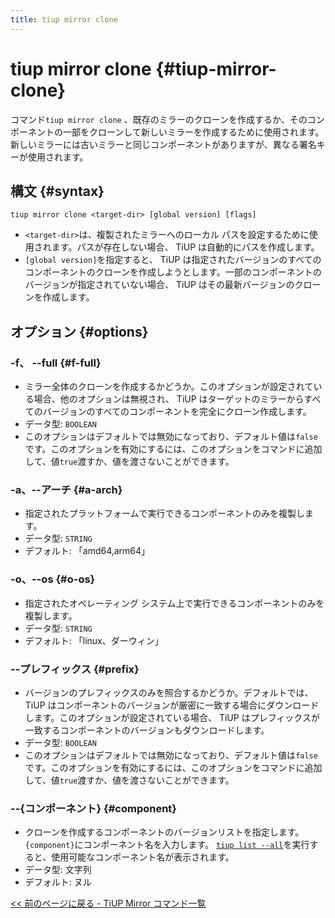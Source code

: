 ```yaml
---
title: tiup mirror clone
---
```


# tiup mirror clone {#tiup-mirror-clone}

コマンド`tiup mirror clone` 、既存のミラーのクローンを作成するか、そのコンポーネントの一部をクローンして新しいミラーを作成するために使用されます。新しいミラーには古いミラーと同じコンポーネントがありますが、異なる署名キーが使用されます。

## 構文 {#syntax}

```shell
tiup mirror clone <target-dir> [global version] [flags]
```

-   `<target-dir>`は、複製されたミラーへのローカル パスを設定するために使用されます。パスが存在しない場合、 TiUP は自動的にパスを作成します。
-   `[global version]`を指定すると、 TiUP は指定されたバージョンのすべてのコンポーネントのクローンを作成しようとします。一部のコンポーネントのバージョンが指定されていない場合、 TiUP はその最新バージョンのクローンを作成します。

## オプション {#options}

### -f、 --full {#f-full}

-   ミラー全体のクローンを作成するかどうか。このオプションが設定されている場合、他のオプションは無視され、 TiUP はターゲットのミラーからすべてのバージョンのすべてのコンポーネントを完全にクローン作成します。
-   データ型: `BOOLEAN`
-   このオプションはデフォルトでは無効になっており、デフォルト値は`false`です。このオプションを有効にするには、このオプションをコマンドに追加して、値`true`渡すか、値を渡さないことができます。

### -a、--アーチ {#a-arch}

-   指定されたプラットフォームで実行できるコンポーネントのみを複製します。
-   データ型: `STRING`
-   デフォルト: 「amd64,arm64」

### -o、--os {#o-os}

-   指定されたオペレーティング システム上で実行できるコンポーネントのみを複製します。
-   データ型: `STRING`
-   デフォルト: 「linux、ダーウィン」

### --プレフィックス {#prefix}

-   バージョンのプレフィックスのみを照合するかどうか。デフォルトでは、 TiUP はコンポーネントのバージョンが厳密に一致する場合にダウンロードします。このオプションが設定されている場合、 TiUP はプレフィックスが一致するコンポーネントのバージョンもダウンロードします。
-   データ型: `BOOLEAN`
-   このオプションはデフォルトでは無効になっており、デフォルト値は`false`です。このオプションを有効にするには、このオプションをコマンドに追加して、値`true`渡すか、値を渡さないことができます。

### --{コンポーネント} {#component}

-   クローンを作成するコンポーネントのバージョンリストを指定します。 `{component}`にコンポーネント名を入力します。 [`tiup list --all`](/tiup/tiup-command-list.md)を実行すると、使用可能なコンポーネント名が表示されます。
-   データ型: 文字列
-   デフォルト: ヌル

[&lt;&lt; 前のページに戻る - TiUP Mirror コマンド一覧](/tiup/tiup-command-mirror.md#command-list)
